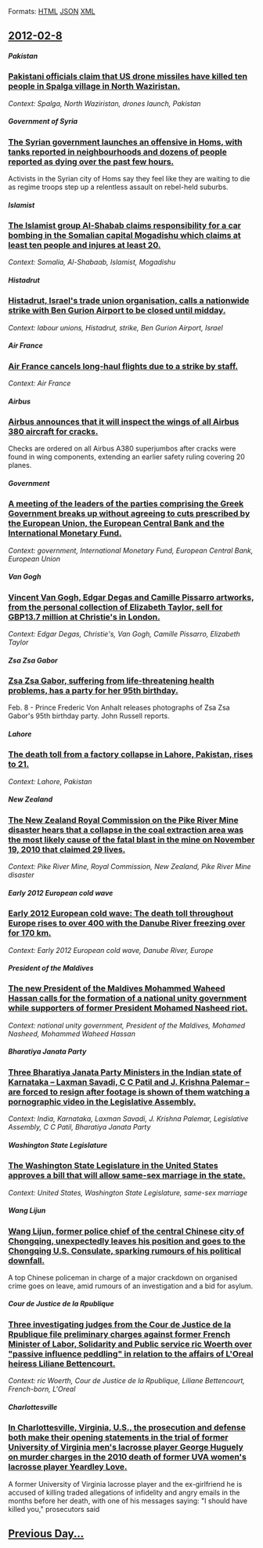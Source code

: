 
Formats: [HTML](2012/02/8/index.html)  [JSON](2012/02/8/index.json)  [XML](2012/02/8/index.xml)  

## [2012-02-8](/news/2012/02/8/index.md)

##### Pakistan
### [Pakistani officials claim that US drone missiles have killed ten people in Spalga village in North Waziristan. ](/news/2012/02/8/pakistani-officials-claim-that-us-drone-missiles-have-killed-ten-people-in-spalga-village-in-north-waziristan.md)
_Context: Spalga, North Waziristan, drones launch, Pakistan_

##### Government of Syria
### [The Syrian government launches an offensive in Homs, with tanks reported in neighbourhoods and dozens of people reported as dying over the past few hours. ](/news/2012/02/8/the-syrian-government-launches-an-offensive-in-homs-with-tanks-reported-in-neighbourhoods-and-dozens-of-people-reported-as-dying-over-the-p.md)
Activists in the Syrian city of Homs say they feel like they are waiting to die as regime troops step up a relentless assault on rebel-held suburbs.

##### Islamist
### [The Islamist group Al-Shabab claims responsibility for a car bombing in the Somalian capital Mogadishu which claims at least ten people and injures at least 20. ](/news/2012/02/8/the-islamist-group-al-shabab-claims-responsibility-for-a-car-bombing-in-the-somalian-capital-mogadishu-which-claims-at-least-ten-people-and.md)
_Context: Somalia, Al-Shabaab, Islamist, Mogadishu_

##### Histadrut
### [Histadrut, Israel's trade union organisation, calls a nationwide strike with Ben Gurion Airport to be closed until midday. ](/news/2012/02/8/histadrut-israel-s-trade-union-organisation-calls-a-nationwide-strike-with-ben-gurion-airport-to-be-closed-until-midday.md)
_Context: labour unions, Histadrut, strike, Ben Gurion Airport, Israel_

##### Air France
### [Air France cancels long-haul flights due to a strike by staff. ](/news/2012/02/8/air-france-cancels-long-haul-flights-due-to-a-strike-by-staff.md)
_Context: Air France_

##### Airbus
### [Airbus announces that it will inspect the wings of all Airbus 380 aircraft for cracks. ](/news/2012/02/8/airbus-announces-that-it-will-inspect-the-wings-of-all-airbus-380-aircraft-for-cracks.md)
Checks are ordered on all Airbus A380 superjumbos after cracks were found in wing components, extending an earlier safety ruling covering 20 planes.

##### Government
### [A meeting of the leaders of the parties comprising the Greek Government breaks up without agreeing to cuts prescribed by the European Union, the European Central Bank and the International Monetary Fund. ](/news/2012/02/8/a-meeting-of-the-leaders-of-the-parties-comprising-the-greek-government-breaks-up-without-agreeing-to-cuts-prescribed-by-the-european-union.md)
_Context: government, International Monetary Fund, European Central Bank, European Union_

##### Van Gogh
### [Vincent Van Gogh, Edgar Degas and Camille Pissarro artworks, from the personal collection of Elizabeth Taylor, sell for GBP13.7 million at Christie's in London. ](/news/2012/02/8/vincent-van-gogh-edgar-degas-and-camille-pissarro-artworks-from-the-personal-collection-of-elizabeth-taylor-sell-for-gbp13-7-million-at-c.md)
_Context: Edgar Degas, Christie's, Van Gogh, Camille Pissarro, Elizabeth Taylor_

##### Zsa Zsa Gabor
### [Zsa Zsa Gabor, suffering from life-threatening health problems, has a party for her 95th birthday. ](/news/2012/02/8/zsa-zsa-gabor-suffering-from-life-threatening-health-problems-has-a-party-for-her-95th-birthday.md)
Feb. 8 - Prince Frederic Von Anhalt releases photographs of Zsa Zsa Gabor&#039;s 95th birthday party. John Russell reports.

##### Lahore
### [The death toll from a factory collapse in Lahore, Pakistan, rises to 21. ](/news/2012/02/8/the-death-toll-from-a-factory-collapse-in-lahore-pakistan-rises-to-21.md)
_Context: Lahore, Pakistan_

##### New Zealand
### [The New Zealand Royal Commission on the Pike River Mine disaster hears that a collapse in the coal extraction area was the most likely cause of the fatal blast in the mine on November 19, 2010 that claimed 29 lives. ](/news/2012/02/8/the-new-zealand-royal-commission-on-the-pike-river-mine-disaster-hears-that-a-collapse-in-the-coal-extraction-area-was-the-most-likely-cause.md)
_Context: Pike River Mine, Royal Commission, New Zealand, Pike River Mine disaster_

##### Early 2012 European cold wave
### [Early 2012 European cold wave: The death toll throughout Europe rises to over 400 with the Danube River freezing over for 170 km. ](/news/2012/02/8/early-2012-european-cold-wave-the-death-toll-throughout-europe-rises-to-over-400-with-the-danube-river-freezing-over-for-170-km.md)
_Context: Early 2012 European cold wave, Danube River, Europe_

##### President of the Maldives
### [The new President of the Maldives Mohammed Waheed Hassan calls for the formation of a national unity government while supporters of former President Mohamed Nasheed riot. ](/news/2012/02/8/the-new-president-of-the-maldives-mohammed-waheed-hassan-calls-for-the-formation-of-a-national-unity-government-while-supporters-of-former-p.md)
_Context: national unity government, President of the Maldives, Mohamed Nasheed, Mohammed Waheed Hassan_

##### Bharatiya Janata Party
### [Three Bharatiya Janata Party Ministers in the Indian state of Karnataka &ndash; Laxman Savadi, C C Patil and J. Krishna Palemar &ndash; are forced to resign after footage is shown of them watching a pornographic video in the Legislative Assembly. ](/news/2012/02/8/three-bharatiya-janata-party-ministers-in-the-indian-state-of-karnataka-ndash-laxman-savadi-c-c-patil-and-j-krishna-palemar-ndash-are.md)
_Context: India, Karnataka, Laxman Savadi, J. Krishna Palemar, Legislative Assembly, C C Patil, Bharatiya Janata Party_

##### Washington State Legislature
### [The Washington State Legislature in the United States approves a bill that will allow same-sex marriage in the state. ](/news/2012/02/8/the-washington-state-legislature-in-the-united-states-approves-a-bill-that-will-allow-same-sex-marriage-in-the-state.md)
_Context: United States, Washington State Legislature, same-sex marriage_

##### Wang Lijun
### [Wang Lijun, former police chief of the central Chinese city of Chongqing, unexpectedly leaves his position and goes to the Chongqing U.S. Consulate, sparking rumours of his political downfall. ](/news/2012/02/8/wang-lijun-former-police-chief-of-the-central-chinese-city-of-chongqing-unexpectedly-leaves-his-position-and-goes-to-the-chongqing-u-s-co.md)
A top Chinese policeman in charge of a major crackdown on organised crime goes on leave, amid rumours of an investigation and a bid for asylum.

##### Cour de Justice de la Rpublique
### [Three investigating judges from the Cour de Justice de la Rpublique file preliminary charges against former French Minister of Labor, Solidarity and Public service ric Woerth over "passive influence peddling" in relation to the affairs of L'Oreal heiress Liliane Bettencourt. ](/news/2012/02/8/three-investigating-judges-from-the-cour-de-justice-de-la-republique-file-preliminary-charges-against-former-french-minister-of-labor-solid.md)
_Context: ric Woerth, Cour de Justice de la Rpublique, Liliane Bettencourt, French-born, L'Oreal_

##### Charlottesville
### [In Charlottesville, Virginia, U.S., the prosecution and defense both make their opening statements in the trial of former University of Virginia men's lacrosse player George Huguely on murder charges in the 2010 death of former UVA women's lacrosse player Yeardley Love. ](/news/2012/02/8/in-charlottesville-virginia-u-s-the-prosecution-and-defense-both-make-their-opening-statements-in-the-trial-of-former-university-of-virg.md)
A former University of Virginia lacrosse player and the ex-girlfriend he is accused of killing traded allegations of infidelity and angry emails in the months before her death, with one of his messages saying: &quot;I should have killed you,&quot; prosecutors said

## [Previous Day...](/news/2012/02/7/index.md)


